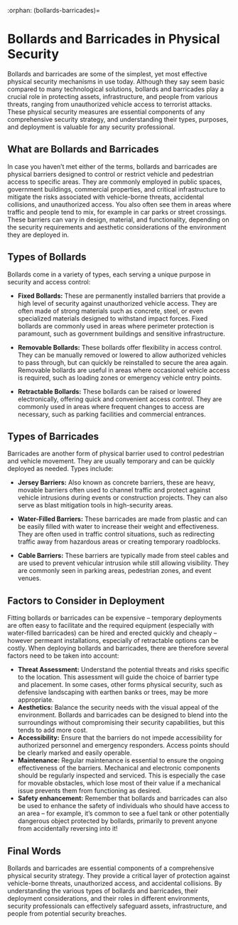 :orphan:
(bollards-barricades)=

# Bollards and Barricades in Physical Security

Bollards and barricades are some of the simplest, yet most effective physical security mechanisms in use today. Although they say seem basic compared to many technological solutions, bollards and barricades play a crucial role in protecting assets, infrastructure, and people from various threats, ranging from unauthorized vehicle access to terrorist attacks. These physical security measures are essential components of any comprehensive security strategy, and understanding their types, purposes, and deployment is valuable for any security professional.

 

## What are Bollards and Barricades

In case you haven’t met either of the terms, bollards and barricades are physical barriers designed to control or restrict vehicle and pedestrian access to specific areas. They are commonly employed in public spaces, government buildings, commercial properties, and critical infrastructure to mitigate the risks associated with vehicle-borne threats, accidental collisions, and unauthorized access. You also often see them in areas where traffic and people tend to mix, for example in car parks or street crossings. These barriers can vary in design, material, and functionality, depending on the security requirements and aesthetic considerations of the environment they are deployed in.



## Types of Bollards

Bollards come in a variety of types, each serving a unique purpose in security and access control:

- **Fixed Bollards:** These are permanently installed barriers that provide a high level of security against unauthorized vehicle access. They are often made of strong materials such as concrete, steel, or even specialized materials designed to withstand impact forces. Fixed bollards are commonly used in areas where perimeter protection is paramount, such as government buildings and sensitive infrastructure.

- **Removable Bollards:** These bollards offer flexibility in access control. They can be manually removed or lowered to allow authorized vehicles to pass through, but can quickly be reinstalled to secure the area again. Removable bollards are useful in areas where occasional vehicle access is required, such as loading zones or emergency vehicle entry points.

- **Retractable Bollards:** These bollards can be raised or lowered electronically, offering quick and convenient access control. They are commonly used in areas where frequent changes to access are necessary, such as parking facilities and commercial entrances.

  

## Types of Barricades

Barricades are another form of physical barrier used to control pedestrian and vehicle movement. They are usually temporary and can be quickly deployed as needed. Types include:

- **Jersey Barriers:** Also known as concrete barriers, these are heavy, movable barriers often used to channel traffic and protect against vehicle intrusions during events or construction projects. They can also serve as blast mitigation tools in high-security areas.

- **Water-Filled Barriers:** These barricades are made from plastic and can be easily filled with water to increase their weight and effectiveness. They are often used in traffic control situations, such as redirecting traffic away from hazardous areas or creating temporary roadblocks.

- **Cable Barriers:** These barriers are typically made from steel cables and are used to prevent vehicular intrusion while still allowing visibility. They are commonly seen in parking areas, pedestrian zones, and event venues.

  

## Factors to Consider in Deployment

Fitting bollards or barricades can be expensive – temporary deployments are often easy to facilitate and the required equipment (especially with water-filled barricades) can be hired and erected quickly and cheaply – however permeant installations, especially of retractable options can be costly. When deploying bollards and barricades, there are therefore several factors need to be taken into account:

- **Threat Assessment:** Understand the potential threats and risks specific to the location. This assessment will guide the choice of barrier type and placement. In some cases, other forms physical security, such as defensive landscaping with earthen banks or trees, may be more appropriate. 
- **Aesthetics:** Balance the security needs with the visual appeal of the environment. Bollards and barricades can be designed to blend into the surroundings without compromising their security capabilities, but this tends to add more cost. 
- **Accessibility:** Ensure that the barriers do not impede accessibility for authorized personnel and emergency responders. Access points should be clearly marked and easily operable.
- **Maintenance:** Regular maintenance is essential to ensure the ongoing effectiveness of the barriers. Mechanical and electronic components should be regularly inspected and serviced. This is especially the case for movable obstacles, which lose most of their value if a mechanical issue prevents them from functioning as desired. 
- **Safety enhancement:** Remember that bollards and barricades can also be used to enhance the safety of individuals who should have access to an area – for example, it’s common to see a fuel tank or other potentially dangerous object protected by bollards, primarily to prevent anyone from accidentally reversing into it! 

## Final Words

Bollards and barricades are essential components of a comprehensive physical security strategy. They provide a critical layer of protection against vehicle-borne threats, unauthorized access, and accidental collisions. By understanding the various types of bollards and barricades, their deployment considerations, and their roles in different environments, security professionals can effectively safeguard assets, infrastructure, and people from potential security breaches.

 


